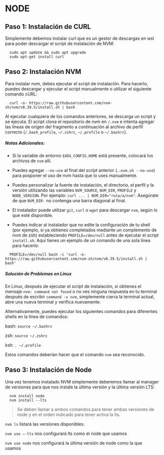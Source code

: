 # __NODE__

## Paso 1: Instalación de CURL

Simplemente debemos instalar curl que es un gestor de descargas en wsl para poder descargar el script de instalación de NVM:

```
  sudo apt update && sudo apt upgrade
  sudo apt-get install curl
```

## Paso 2: Instalación NVM

Para instalar nvm, debes ejecutar el script de instalación. Para hacerlo, puedes descargar y ejecutar el script manualmente o utilizar el siguiente comando cURL:

```
  curl -o- https://raw.githubusercontent.com/nvm-sh/nvm/v0.39.5/install.sh | bash
```

Al ejecutar cualquiera de los comandos anteriores, se descarga un script y se ejecuta. El script clona el repositorio de nvm en `/.nvm` e intenta agregar las líneas de origen del fragmento a continuación al archivo de perfil correcto (`/.bash_profile`, `~/.zshrc`, `~/.profile` o `~/.bashrc`).

##### Notas Adicionales:

- Si la variable de entorno `$XDG_CONFIG_HOME` está presente, colocará los archivos de `nvm` allí.

- Puedes agregar `--no-use` al final del script anterior (...`nvm.sh --no-use`) para posponer el uso de nvm hasta que lo uses manualmente.

- Puedes personalizar la fuente de instalación, el directorio, el perfil y la versión utilizando las variables `NVM_SOURCE`, `NVM_DIR`, `PROFILE` y `NODE_VERSION`. Por ejemplo: `curl ... | NVM_DIR="ruta/a/nvm"`. Asegúrate de que `NVM_DIR-` no contenga una barra diagonal al final.

- El instalador puede utilizar `git`, `curl` o `wget` para descargar `nvm`, según lo que esté disponible.

- Puedes indicar al instalador que no edite la configuración de tu shell (por ejemplo, si ya obtienes completados mediante un complemento de nvm de zsh) estableciendo `PROFILE=/dev/null` antes de ejecutar el script `install.sh`. Aquí tienes un ejemplo de un comando de una sola línea para hacerlo:

```
  PROFILE=/dev/null bash -c 'curl -o- https://raw.githubusercontent.com/nvm-sh/nvm/v0.39.5/install.sh | bash'
```

##### Solución de Problemas en Linux

En Linux, después de ejecutar el script de instalación, si obtienes el mensaje `nvm: command not found` o no ves ninguna respuesta en tu terminal después de escribir `command -v nvm`, simplemente cierra la terminal actual, abre una nueva terminal y verifica nuevamente.

Alternativamente, puedes ejecutar los siguientes comandos para diferentes shells en la línea de comandos:

bash: `source ~/.bashrc`

zsh: `source ~/.zshrc `

ksh: `. ~/.profile`

Estos comandos deberían hacer que el comando `nvm` sea reconocido.

## Paso 3: Instalación de Node

Una vez tenemos instalado NVM simplemente deberemos llamar al manager de versiones para que nos instale la última versión y la última versión LTS:

```
  nvm install node
  nvm install --lts
```

> Se deben llamar a ambos comandos para tener ambas versiones de node y en el orden indicado para tener activa la lts.

`nvm ls` listará las versiones disponibles.

`nvm use –-lts` nos configurará lts como el node que usamos

`nvm use node` nos configurará la última versión de node como la que usamos
